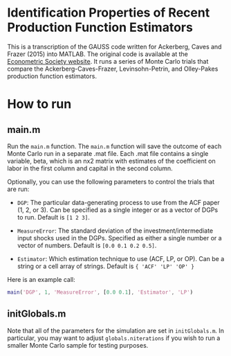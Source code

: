 # Identification Properties of Recent Production Function Estimators

This is a transcription of the GAUSS code written for Ackerberg, Caves and Frazer (2015) into MATLAB. The original code is available at the [Econometric Society website](https://www.econometricsociety.org/publications/econometrica/2015/11/01/identification-properties-recent-production-function-estimators). It runs a series of Monte Carlo trials that compare the Ackerberg-Caves-Frazer, Levinsohn-Petrin, and Olley-Pakes production function estimators.

# How to run
## main.m
Run the `main.m` function. The `main.m` function will save the outcome of each Monte Carlo run in a separate .mat file. Each .mat file contains a single variable, beta, which is an nx2 matrix with estimates of the coefficient on labor in the first column and capital in the second column.

Optionally, you can use the following parameters to control the trials that are run:
* `DGP`: The particular data-generating process to use from the ACF paper (1, 2, or 3). Can be specified as a single integer or as a vector of DGPs to run. Default is `[1 2 3]`.

* `MeasureError`: The standard deviation of the investment/intermediate input shocks used in the DGPs. Specified as either a single number or a vector of numbers. Default is `[0.0 0.1 0.2 0.5]`.

* `Estimator`: Which estimation technique to use (ACF, LP, or OP). Can be a string or a cell array of strings. Default is `{ 'ACF' 'LP' 'OP' }`

Here is an example call:
```matlab
main('DGP', 1, 'MeasureError', [0.0 0.1], 'Estimator', 'LP')
```
## initGlobals.m
Note that all of the parameters for the simulation are set in `initGlobals.m`. In particular, you may want to adjust `globals.niterations` if you wish to run a smaller Monte Carlo sample for testing purposes.
